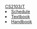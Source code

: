 <navbar placement="top" type="default">
    <a slot="brand" href="index.html" title="Home" class="navbar-brand">CS2103/T</a>
    <li><a href="{{baseUrl}}/index.html">Schedule</a></li>
    <li><a href="{{baseUrl}}/book/index.html">Textbook</a></li>
    <li><a href="{{baseUrl}}/handbook">Handbook</a></li>
</navbar>
